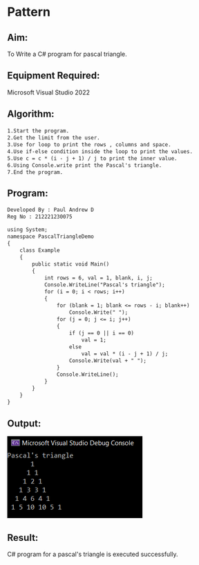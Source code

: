 # Pattern

## Aim:
To Write a C# program for pascal triangle.

## Equipment Required:
Microsoft Visual Studio 2022

## Algorithm:
```
1.Start the program. 
2.Get the limit from the user. 
3.Use for loop to print the rows , columns and space. 
4.Use if-else condition inside the loop to print the values. 
5.Use c = c * (i - j + 1) / j to print the inner value. 
6.Using Console.write print the Pascal's triangle. 
7.End the program.
```

## Program:
```
Developed By : Paul Andrew D
Reg No : 212221230075
```
```
using System;
namespace PascalTriangleDemo
{
    class Example
    {
        public static void Main()
        {
            int rows = 6, val = 1, blank, i, j;
            Console.WriteLine("Pascal's triangle");
            for (i = 0; i < rows; i++)
            {
                for (blank = 1; blank <= rows - i; blank++)
                    Console.Write(" ");
                for (j = 0; j <= i; j++)
                {
                    if (j == 0 || i == 0)
                        val = 1;
                    else
                        val = val * (i - j + 1) / j;
                    Console.Write(val + " ");
                }
                Console.WriteLine();
            }
        }
    }
}
```

## Output:

![](./ot.PNG)


## Result:
C# program for a pascal's triangle is executed successfully.
